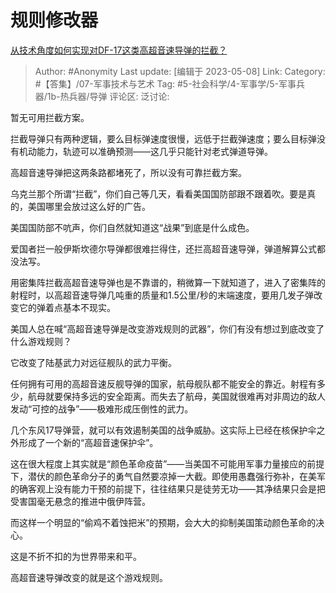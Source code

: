 # 规则修改器
[从技术角度如何实现对DF-17这类高超音速导弹的拦截？](https://www.zhihu.com/question/349484390/answer/3019144673)

> Author: #Anonymity
> Last update: [编辑于 2023-05-08]
> Link:
> Category: #【答集】/07-军事技术与艺术
> Tag: #5-社会科学/4-军事学/5-军事兵器/1b-热兵器/导弹
> 评论区:
> 泛讨论:

暂无可用拦截方案。

拦截导弹只有两种逻辑，要么目标弹速度很慢，远低于拦截弹速度；要么目标弹没有机动能力，轨迹可以准确预测——这几乎只能针对老式弹道导弹。

高超音速导弹把这两条路都堵死了，所以没有可靠拦截方案。

乌克兰那个所谓“拦截”，你们自己等几天，看看美国国防部跟不跟着吹。要是真的，美国哪里会放过这么好的广告。

美国国防部不吭声，你们自然就知道这“战果”到底是什么成色。

爱国者拦一般伊斯坎德尔导弹都很难拦得住，还拦高超音速导弹，弹道解算公式都没法写。

用密集阵拦截高超音速导弹也是不靠谱的，稍微算一下就知道了，进入了密集阵的射程时，以高超音速导弹几吨重的质量和1.5公里/秒的末端速度，要用几发子弹改变它的弹着点基本不现实。

美国人总在喊“高超音速导弹是改变游戏规则的武器”，你们有没有想过到底改变了什么游戏规则？

它改变了陆基武力对远征舰队的武力平衡。

任何拥有可用的高超音速反舰导弹的国家，航母舰队都不能安全的靠近。射程有多少，航母就要保持多远的安全距离。而失去了航母，美国就很难再对非周边的敌人发动“可控的战争”——极难形成压倒性的武力。

几个东风17导弹营，就可以有效遏制美国的战争威胁。这实际上已经在核保护伞之外形成了一个新的“高超音速保护伞”。

这在很大程度上其实就是“颜色革命疫苗”——当美国不可能用军事力量接应的前提下，潜伏的颜色革命分子的勇气自然要凉掉一大截。即使用愚蠢强行弥补，在美军的确客观上没有能力干预的前提下，往往结果只是徒劳无功——其净结果只会是把受害国毫无悬念的推进中俄伊阵营。

而这样一个明显的“偷鸡不着蚀把米”的预期，会大大的抑制美国策动颜色革命的决心。

这是不折不扣的为世界带来和平。

高超音速导弹改变的就是这个游戏规则。
